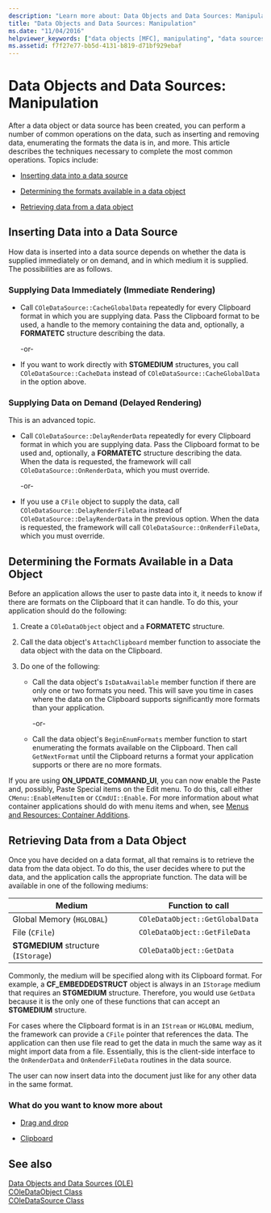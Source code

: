 ```yaml
---
description: "Learn more about: Data Objects and Data Sources: Manipulation"
title: "Data Objects and Data Sources: Manipulation"
ms.date: "11/04/2016"
helpviewer_keywords: ["data objects [MFC], manipulating", "data sources [MFC], data operations", "data sources [MFC], inserting data", "Clipboard [MFC], determining available formats", "OLE [MFC], data objects", "Clipboard [MFC], passing format information", "data sources [MFC], determining available formats", "delayed rendering [MFC]", "OLE [MFC], data sources"]
ms.assetid: f7f27e77-bb5d-4131-b819-d71bf929ebaf
---
```

# Data Objects and Data Sources: Manipulation

After a data object or data source has been created, you can perform a number of common operations on the data, such as inserting and removing data, enumerating the formats the data is in, and more. This article describes the techniques necessary to complete the most common operations. Topics include:

- [Inserting data into a data source](#_core_inserting_data_into_a_data_source)

- [Determining the formats available in a data object](#_core_determining_the_formats_available_in_a_data_object)

- [Retrieving data from a data object](#_core_retrieving_data_from_a_data_object)

## <a name="_core_inserting_data_into_a_data_source"></a> Inserting Data into a Data Source

How data is inserted into a data source depends on whether the data is supplied immediately or on demand, and in which medium it is supplied. The possibilities are as follows.

### Supplying Data Immediately (Immediate Rendering)

- Call `COleDataSource::CacheGlobalData` repeatedly for every Clipboard format in which you are supplying data. Pass the Clipboard format to be used, a handle to the memory containing the data and, optionally, a **FORMATETC** structure describing the data.

     -or-

- If you want to work directly with **STGMEDIUM** structures, you call `COleDataSource::CacheData` instead of `COleDataSource::CacheGlobalData` in the option above.

### Supplying Data on Demand (Delayed Rendering)

This is an advanced topic.

- Call `COleDataSource::DelayRenderData` repeatedly for every Clipboard format in which you are supplying data. Pass the Clipboard format to be used and, optionally, a **FORMATETC** structure describing the data. When the data is requested, the framework will call `COleDataSource::OnRenderData`, which you must override.

     -or-

- If you use a `CFile` object to supply the data, call `COleDataSource::DelayRenderFileData` instead of `COleDataSource::DelayRenderData` in the previous option. When the data is requested, the framework will call `COleDataSource::OnRenderFileData`, which you must override.

## <a name="_core_determining_the_formats_available_in_a_data_object"></a> Determining the Formats Available in a Data Object

Before an application allows the user to paste data into it, it needs to know if there are formats on the Clipboard that it can handle. To do this, your application should do the following:

1. Create a `COleDataObject` object and a **FORMATETC** structure.

1. Call the data object's `AttachClipboard` member function to associate the data object with the data on the Clipboard.

1. Do one of the following:

   - Call the data object's `IsDataAvailable` member function if there are only one or two formats you need. This will save you time in cases where the data on the Clipboard supports significantly more formats than your application.

     \-or-

   - Call the data object's `BeginEnumFormats` member function to start enumerating the formats available on the Clipboard. Then call `GetNextFormat` until the Clipboard returns a format your application supports or there are no more formats.

If you are using **ON_UPDATE_COMMAND_UI**, you can now enable the Paste and, possibly, Paste Special items on the Edit menu. To do this, call either `CMenu::EnableMenuItem` or `CCmdUI::Enable`. For more information about what container applications should do with menu items and when, see [Menus and Resources: Container Additions](menus-and-resources-container-additions.md).

## <a name="_core_retrieving_data_from_a_data_object"></a> Retrieving Data from a Data Object

Once you have decided on a data format, all that remains is to retrieve the data from the data object. To do this, the user decides where to put the data, and the application calls the appropriate function. The data will be available in one of the following mediums:

|Medium|Function to call|
|------------|----------------------|
|Global Memory (`HGLOBAL`)|`COleDataObject::GetGlobalData`|
|File (`CFile`)|`COleDataObject::GetFileData`|
|**STGMEDIUM** structure (`IStorage`)|`COleDataObject::GetData`|

Commonly, the medium will be specified along with its Clipboard format. For example, a **CF_EMBEDDEDSTRUCT** object is always in an `IStorage` medium that requires an **STGMEDIUM** structure. Therefore, you would use `GetData` because it is the only one of these functions that can accept an **STGMEDIUM** structure.

For cases where the Clipboard format is in an `IStream` or `HGLOBAL` medium, the framework can provide a `CFile` pointer that references the data. The application can then use file read to get the data in much the same way as it might import data from a file. Essentially, this is the client-side interface to the `OnRenderData` and `OnRenderFileData` routines in the data source.

The user can now insert data into the document just like for any other data in the same format.

### What do you want to know more about

- [Drag and drop](drag-and-drop-ole.md)

- [Clipboard](clipboard.md)

## See also

[Data Objects and Data Sources (OLE)](data-objects-and-data-sources-ole.md)<br/>
[COleDataObject Class](reference/coledataobject-class.md)<br/>
[COleDataSource Class](reference/coledatasource-class.md)
